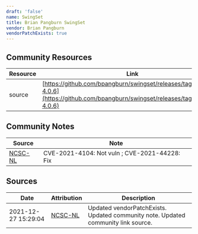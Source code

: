 ```yaml
---
draft: 'false'
name: SwingSet
title: Brian Pangburn SwingSet
vendor: Brian Pangburn
vendorPatchExists: true
---
```



## Community Resources
| Resource | Link |
| --- | --- |
| source | [https://github.com/bpangburn/swingset/releases/tag/swingset-4.0.6](https://github.com/bpangburn/swingset/releases/tag/swingset-4.0.6) |

## Community Notes
| Source | Note |
| --- | --- |
| [NCSC-NL](https://github.com/NCSC-NL/log4shell/blob/main/software/README.md) | CVE-2021-4104: Not vuln ; CVE-2021-44228: Fix </ul> |

## Sources
| Date | Attribution | Description |
| --- | --- | --- |
| 2021-12-27 15:29:04 | [NCSC-NL](https://github.com/NCSC-NL/log4shell/blob/main/software/README.md) | Updated vendorPatchExists. Updated community note. Updated community link source.  |
